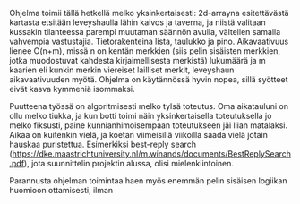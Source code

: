 Ohjelma toimii tällä hetkellä melko yksinkertaisesti: 2d-arrayna esitettävästä kartasta etsitään leveyshaulla lähin kaivos ja taverna, ja niistä valitaan kussakin tilanteessa parempi muutaman säännön avulla, vältellen samalla vahvempia vastustajia. Tietorakenteina lista, taulukko ja pino. Aikavaativuus lienee O(n+m), missä n on kentän merkkien (siis pelin sisäisten merkkien, jotka muodostuvat kahdesta kirjaimellisesta merkistä) lukumäärä ja m kaarien eli kunkin merkin viereiset lailliset merkit, leveyshaun aikavaativuuden myötä. Ohjelma on käytännössä hyvin nopea, sillä syötteet eivät kasva kymmeniä isommaksi.

Puutteena työssä on algoritmisesti melko tylsä toteutus. Oma aikatauluni on ollu melko tiukka, ja kun botti toimi näin yksinkertaisella toteutuksella jo melko fiksusti, paine kunnianhimoisempaan toteutukseen jäi liian matalaksi. Aikaa on kuitenkin vielä, ja koetan viimeisillä viikoilla saada vielä jotain hauskaa puristettua. Esimerkiksi best-reply search (https://dke.maastrichtuniversity.nl/m.winands/documents/BestReplySearch.pdf), jota suunnittelin projektin alussa, olisi mielenkiintoinen.

Parannusta ohjelman toimintaa haen myös enemmän pelin sisäisen logiikan huomioon ottamisesti, ilman 
